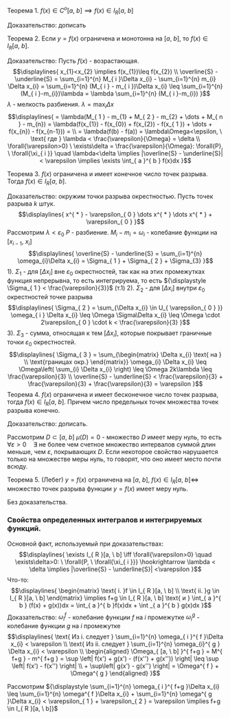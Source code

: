 Теорема 1.
${\displaystyle f(x) \in C^{ o }[a, \ b] \implies f(x) \in I_{ R }[a, \ b]}$

Доказательство:
дописать

Теорема 2.
Если ${\displaystyle y = f(x)}$ ограничена и монотонна на ${\displaystyle [a, \ b]}$, то ${\displaystyle f(x) \in I_{ R }[a, \ b]}$.

Доказательство:
Пусть ${\displaystyle f(x)}$ - возрастающая.
$$\displaylines{
x_{1}<x_{2} \implies f(x_{1})\leq f(x_{2}) \\
\overline{S} - \underline{S} = \sum_{i=1}^{n} M_{ i }\Delta x_{i} - \sum_{i=1}^{n} m_{i} \Delta x_{i} = \sum_{i=1}^{n} (M_{ i } - m_{ i })\Delta x_{i} \leq  \sum_{i=1}^{n} (M_{ i }-m_{i})\lambda = \lambda \sum_{i=1}^{n} (M_{ i }-m_{i})
}$$
${\displaystyle \lambda}$ - мелкость разбиения.
${\displaystyle \lambda = \max_{ i } \Delta x}$
$$\displaylines{
= \lambda(M_{ 1 } - m_{1} + M_{ 2 } - m_{2} + \dots  + M_{ n } - m_{n}) = \lambda(f(x_{1}) - f(x_{0}) + f(x_{2}) - f(x_{ 1 }) + \dots + f(x_{n}) - f(x_{n-1})) = \\
= \lambda(f(b) - f(a)) = \lambda\Omega<\epsilon, \  \text{ где } \lambda < \frac{\varepsilon}{\Omega} = \delta \\
\forall{\varepsilon>0} \ \exists\delta = \frac{\varepsilon}{\Omega}: \forall{P}, \  \forall{\xi_{ i }} \quad \lambda<\delta \implies |\overline{S} - \underline{S}| < \varepsilon \implies  \exists \int_{ a }^{ b } f(x)dx
}$$

Теорема 3.
${\displaystyle f(x)}$ ограничена и имеет конечное число точек разрыва. Тогда ${\displaystyle f(x) \in I_{ R }[a, \ b]}$.

Доказательство: окружим точки разрыва окрестностью. Пусть точек разрыва ${\displaystyle k}$ штук.
$$\displaylines{
x^{ * } - \varepsilon_{ 0 } \dots  x^{ * } \dots  x^{ * } + \varepsilon_{ 0 }
}$$
Рассмотрим ${\displaystyle \lambda < \varepsilon_{0}}$
${\displaystyle  P }$ - разбиение.
${\displaystyle M_{ i } - m_{i} = \omega_{i}}$ - колебание функции на ${\displaystyle [x_{i-1}, \ x_{i}]}$
$$\displaylines{
\overline{S} - \underline{S} = \sum_{i=1}^{n} \omega_{i}\Delta x_{i} = \Sigma_{ 1 } + \Sigma_{ 2 } + \Sigma_{3}
}$$
1). ${\displaystyle \Sigma_{ 1 }}$ - для ${\displaystyle [\Delta x_{i}]}$ вне ${\displaystyle \varepsilon_{ 0 }}$ окрестностей, так как на этих промежутках функция непрерывна, то есть интегрируема, то есть ${\displaystyle \Sigma_{ 1 } < \frac{\varepsilon}{3}}$ (т.1)
2). ${\displaystyle \Sigma_{ 2 }}$ - для ${\displaystyle [\Delta x_{i}]}$ внутри ${\displaystyle \varepsilon_{ 0 }}$ окрестностей точке разрыва
$$\displaylines{
\Sigma_{ 2 } = \sum_{\Delta x_{i} \in  U_{ \varepsilon_{ 0 } }} \omega_{ i } \Delta x_{i} \leq \Omega \Sigma\Delta x_{i}  \leq  \Omega \cdot  2\varepsilon_{ 0 } \cdot  k < \frac{\varepsilon}{3}
}$$
3). ${\displaystyle \Sigma_{ 3 }}$ - сумма, относящая к тем ${\displaystyle [\Delta x_{i}]}$, которые покрывает граничные точки ${\displaystyle \varepsilon_{ 0 }}$ окрестностей.
$$\displaylines{
\Sigma_{ 3 } = \sum_{\begin{matrix}
\Delta x_{i} \text{ на }  \\
\text{границах окр.}
\end{matrix}} \omega_{i} \Delta x_{i} \leq  \Omega\left( \sum_{i} \Delta x_{i}  \right) \leq  \Omega 2k\lambda \leq \frac{\varepsilon}{3} \\
\overline{S} - \underline{S} < \frac{\varepsilon}{3} + \frac{\varepsilon}{3} + \frac{\varepsilon}{3} = \varepsilon
}$$
Теорема 4.
${\displaystyle f(x)}$ ограничена и имеет бесконечное число точек разрыва, тогда ${\displaystyle f(x) \in I_{ R }[a, \ b]}$. Причем число предельных точек множества точек разрыва конечно.

Доказательство:
дописать.

Рассмотрим ${\displaystyle D \subset [a, \ b]}$
$\mu (D) = 0$ -  множество  $D$ имеет меру нуль, то есть ${\displaystyle \forall{\varepsilon>0} \quad \exists}$ не более чем счетное множество интервалов суммой длин меньше, чем ${\displaystyle \varepsilon}$, покрывающих ${\displaystyle D}$.
Если некоторое свойство нарушается только на множестве меры нуль, то говорят, что оно имеет место почти всюду.

Теорема 5. (Лебег)
${\displaystyle y = f(x)}$ ограничена на ${\displaystyle [a, \ b], \  f(x) \in I_{ R }[a, \ b] \iff}$ множество точек разрыва функции ${\displaystyle y = f(x)}$ имеет меру нуль.

Без доказательства.

### Свойства определенных интегралов и интегрируемых функций.
Основной факт, используемый при доказательствах:
$$\displaylines{
\exists I_{ R }[a, \  b] \iff \forall{\varepsilon>0} \quad \exists\delta>0: \ \forall{P, \  \forall{\xi_{ i }}} \hookrightarrow \lambda < \delta \implies |\overline{S} - \underline{S}| <\varepsilon
}$$
Что-то:
$$\displaylines{
\begin{matrix}
\text{ i. }f \in I_{ R }[a, \  b]  \\
\text{ ii. }g \in I_{ R }[a, \  b]
\end{matrix} \implies f+g \in I_{ R }[a, \  b] \text{ и } \int_{ a }^{ b } (f(x) + g(x))dx = \int_{ a }^{ b }f(x)dx + \int _{ a }^{ b } g(x)dx
}$$
Доказательство:
${\displaystyle \omega_{ i }^{ f }}$ - колебание функции ${\displaystyle f}$ на ${\displaystyle i}$ промежутке
${\displaystyle \omega_{ i }^{ g }}$ - колебание функции ${\displaystyle g}$ на ${\displaystyle i}$ промежутке
$$\displaylines{
\text{ Из i. следует } \sum_{i=1}^{n} \omega_{ i }^{ f }\Delta x_{i} < \varepsilon \\
\text{ Из ii. следует } \sum_{i=1}^{n} \omega_{i}^{ g } \Delta x_{i} < \varepsilon \\
\begin{aligned}
\Omega_{ [a, \  b] }^{ f+g } = M^{ f+g } - m^{ f+g } = \sup \left| f(x') + g(x') - (f(x'') + g(x'')) \right| \leq  \sup \left| f(x') - f(x'') \right|  \\ + \sup\left| g(x') - g(x'') \right| =  \Omega^{ f } + \Omega^{ g } 
\end{aligned}  
}$$

Рассмотрим ${\displaystyle \sum_{i=1}^{n} \omega_{ i }^{ f+g }\Delta x_{i} \leq \sum_{i=1}^{n} \omega^{ f }\Delta x_{i} + \sum_{i=1}^{n} \omega^{ g }\Delta x_{i} < \varepsilon_{ 1 } + \varepsilon_{ 2 } = \varepsilon \implies f+g \in I_{ R }[a, \ b]}$
